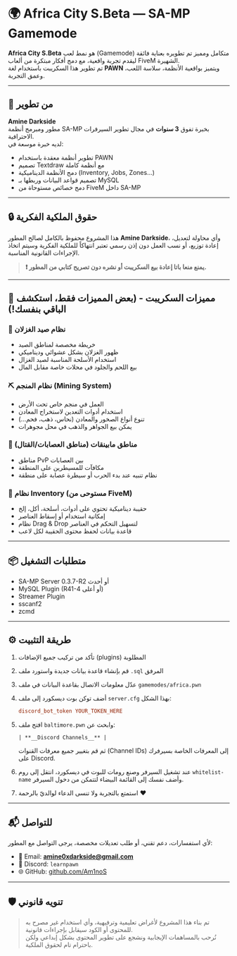 
# 🌍 Africa City S.Beta — SA-MP Gamemode

**Africa City S.Beta** هو نمط لعب (Gamemode) متكامل ومميز تم تطويره بعناية فائقة ليقدم تجربة واقعية، مع دمج أفكار مبتكرة من ألعاب FiveM الشهيرة.  
تم تطوير هذا السكريبت باستخدام لغة **PAWN** ويتميز بواقعية الأنظمة، سلاسة اللعب، وعمق التجربة.

---

## 🧠 من تطوير

**Amine Darkside**  
مطور ومبرمج أنظمة SA-MP بخبرة تفوق **3 سنوات** في مجال تطوير السيرفرات الاحترافية.  
لديه خبرة موسعة في:  
- تطوير أنظمة معقدة باستخدام PAWN  
- تصميم Textdraw مع أنظمة كاملة  
- دمج الأنظمة الديناميكية (Inventory, Jobs, Zones...)  
- تصميم قواعد البيانات وربطها بـ MySQL  
- دمج خصائص مستوحاة من FiveM داخل SA-MP  

---

## 🔒 حقوق الملكية الفكرية

هذا المشروع محفوظ بالكامل لصالح المطور **Amine Darkside**، وأي محاولة لتعديل، إعادة توزيع، أو نسب العمل دون إذن رسمي تعتبر انتهاكاً للملكية الفكرية وسيتم اتخاذ الإجراءات القانونية المناسبة.  
> **❗ يمنع منعا باتا إعادة بيع السكريبت أو نشره دون تصريح كتابي من المطور.**

---

## 🧩 مميزات السكريبت - (بعض المميزات فقط، استكشف الباقي بنفسك!)

### 🦌 نظام صيد الغزلان
- خريطة مخصصة لمناطق الصيد  
- ظهور الغزلان بشكل عشوائي وديناميكي  
- استخدام الأسلحة المناسبة لصيد الغزال  
- بيع اللحم والجلود في محلات خاصة مقابل المال  

### ⛏️ نظام المنجم (Mining System)
- العمل في منجم خاص تحت الأرض  
- استخدام أدوات التعدين لاستخراج المعادن  
- تنوع أنواع الصخور والمعادن (نحاس، ذهب، فحم...)  
- يمكن بيع الجواهر والذهب في محل مجوهرات  

### 🔫 مناطق مابينقات (مناطق العصابات/القتال)
- مناطق PvP بين العصابات  
- مكافآت للمسيطرين على المنطقة  
- نظام تنبيه عند بدء الحرب أو سيطرة عصابة على منطقة  

### 🧳 نظام Inventory (مستوحى من FiveM)
- حقيبة ديناميكية تحتوي على أدوات، أسلحة، أكل، إلخ  
- إمكانية استخدام أو إسقاط العناصر  
- نظام Drag & Drop لتسهيل التحكم في العناصر  
- قاعدة بيانات لحفظ محتوى الحقيبة لكل لاعب  

---

## 📦 متطلبات التشغيل

- SA-MP Server 0.3.7-R2 أو أحدث  
- MySQL Plugin (R41-4 أو أعلى)  
- Streamer Plugin  
- sscanf2  
- zcmd  

---

## ⚙️ طريقة التثبيت

1. تأكد من تركيب جميع الإضافات (plugins) المطلوبة

2. قم بإنشاء قاعدة بيانات جديدة واستورد ملف `.sql` المرفق

3. عدّل معلومات الاتصال بقاعدة البيانات في ملف `gamemodes/africa.pwn`

4. أضف توكن بوت ديسكورد إلى ملف `server.cfg` بهذا الشكل:

   ```cfg
   discord_bot_token YOUR_TOKEN_HERE
   ```

5. افتح ملف `baltimore.pwn` وابحث عن:

   ```pawn
   | **__Discord Channels__** |
   ```

   ثم قم بتغيير جميع معرفات القنوات (Channel IDs) إلى المعرفات الخاصة بسيرفرك على Discord.

6. عند تشغيل السيرفر وصنع رومات للبوت في ديسكورد، انتقل إلى روم `whitelist-name` وأضف نفسك إلى القائمة البيضاء لتتمكن من دخول السيرفر.

7. استمتع بالتجربة ولا تنسى الدعاء لوالديّ بالرحمة ❤️

---

## 📬 للتواصل

لأي استفسارات، دعم تقني، أو طلب تعديلات مخصصة، يرجى التواصل مع المطور:

- 📧 Email: **amine0xdarkside@gmail.com**  
- 💬 Discord: `learnpawn`  
- 🌐 GitHub: [github.com/Am1noS](https://github.com/Am1noS)  

---

## 🛡️ تنويه قانوني

> تم بناء هذا المشروع لأغراض تعليمية وترفيهية، وأي استخدام غير مصرح به للمحتوى أو الكود سيقابل بإجراءات قانونية.  
> نُرحب بالمساهمات الإيجابية ونشجع على تطوير المحتوى بشكل إبداعي ولكن باحترام تام لحقوق الملكية.
